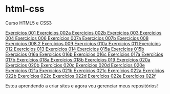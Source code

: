 # html-css
 Curso HTML5 e CSS3

<a href='exercícios/ex001/index.html'>Exercícios 001 </a>
<a href='exercícios/ex002/d001.html'>Exercícios 002a </a>
<a href='exercícios/ex002/index.html'>Exercícios 002b </a>
<a href='exercícios/ex003/index.html'>Exercícios 003 </a>
<a href='exercícios/ex004/'>Exercícios 004 </a>
<a href='exercícios/ex006/'>Exercícios 006 </a>
<a href='exercícios/ex007/html4.html'>Exercícios 007a </a>
<a href='exercícios/ex007/html5.html'>Exercícios 007b </a>
<a href='exercícios/ex008/'>Exercícios 008 </a>
<a href='exercícios/ex008b/'>Exercícios 008.2 </a>
<a href='exercícios/ex009/'>Exercícios 009 </a>
<a href='exercícios/ex010/index.html'>Exercícios 010a </a>
<a href='exercícios/ex011/'>Exercícios 011 </a>
<a href='exercícios/ex012/'>Exercícios 012 </a>
<a href='exercícios/ex013/'>Exercícios 013 </a>
<a href='exercícios/ex014/'>Exercícios 014 </a>
<a href='exercícios/ex015/index.html'>Exercícios 015a </a>
<a href='exercícios/ex015/pagina02.html'>Exercícios 015b </a>
<a href='exercícios/ex016/cor01.html'>Exercícios 016a </a>
<a href='exercícios/ex016/cor02.html'>Exercícios 016b </a>
<a href='exercícios/ex016/cor03.html'>Exercícios 016c </a>
<a href='exercícios/ex017/fonte01.html'>Exercícios 017a </a>
<a href='exercícios/ex017/fonte02.html'>Exercícios 017b </a>
<a href='exercícios/ex018/fonte01.html'>Exercícios 018a </a>
<a href='exercícios/ex018/fonte02.html'>Exercícios 018b </a>
<a href='exercícios/ex019/seletor01.html'>Exercícios 019 </a>
<a href='exercícios/ex020/exemplo.html'>Exercícios 020a </a>
<a href='exercícios/ex020/exercicio.html'>Exercícios 020b </a>
<a href='exercícios/ex020/hover.html'>Exercícios 020c </a>
<a href='exercícios/ex020/links.html'>Exercícios 020d </a>
<a href='exercícios/ex020/pseudoclasse.html'>Exercícios 020e </a>
<a href='exercícios/ex021/caixa01.html'>Exercícios 021a </a>
<a href='exercícios/ex021/caixa02.html'>Exercícios 021b </a>
<a href='exercícios/ex021/caixa03.html'>Exercícios 021c </a>
<a href='exercícios/ex022/fundo001.html'>Exercícios 022a </a>
<a href='exercícios/ex022/fundo002.html'>Exercícios 022b </a>
<a href='exercícios/ex022/fundo003.html'>Exercícios 022c </a>
<a href='exercícios/ex022/fundo004.html'>Exercícios 022d </a>
<a href='exercícios/ex022/fundo005.html'>Exercícios 022e </a>
<a href='exercícios/ex022/fundo006.html'>Exercícios 022f </a>

































Estou aprendendo a criar sites e agora vou gerenciar meus repositórios!